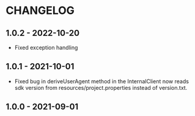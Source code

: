 # CHANGELOG

## 1.0.2 - 2022-10-20

* Fixed exception handling

## 1.0.1 - 2021-10-01

* Fixed bug in deriveUserAgent method in the InternalClient now reads sdk version from resources/project.properties instead of version.txt.

## 1.0.0 - 2021-09-01
